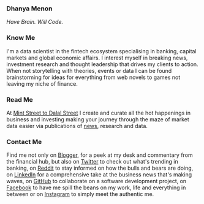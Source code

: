 ### Dhanya Menon

*Have Brain. Will Code.*

### Know Me

I'm a data scientist in the fintech ecosystem specialising in banking, capital markets and global economic affairs. I interest myself in breaking news, investment research and thought leadership that drives my clients to action. When not storytelling with theories, events or data I can be found brainstorming for ideas for everything from web novels to games not leaving my niche of finance. 

### Read Me

At [Mint Street to Dalal Street](https://mintstreettodalalstreet.wordpress.com/) I create and curate all the hot happenings in business and investing making your journey through the maze of market data easier via publications of [news](https://news.google.com/publications/CAAqBwgKML7MqQswsNfBAw?ceid=IN:en), research and data.

### Contact Me 

Find me not only on [Blogger](https://www.blogger.com/profile/10908435327590944385), for a peek at my desk and commentary from the financial hub, but also on [Twitter](https://www.twitter.com/mizdhanyamenon) to check out what's trending in banking, on [Reddit](https://www.reddit.com/user/dominadhanyamenonmba) to stay informed on how the bulls and bears are doing, on [LinkedIn](https://www.linkedin.com/in/sayidadhanyamenonmba) for a comprehensive take at the business news that's making waves, on [GitHub](https://www.github.com/signorinadhanyamenonmba) to collaborate on a software development project, on [Facebook](https://www.facebook.com/susridhanyamenonmba) to have me spill the beans on my work, life and everything in between or on [Instagram](https://www.instagram.com/srtadhanyamenonmba) to simply meet the authentic me.
